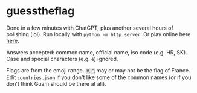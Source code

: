 guesstheflag
============

Done in a few minutes with ChatGPT, plus another several hours of
polishing (lol). Run locally with `python -m http.server`. Or play
online here [here](https://flags.myyc.dev).

Answers accepted: common name, official name, iso code (e.g. HR, SK).
Case and special characters (e.g. `é`) ignored.

Flags are from the emoji range. 🇲🇫 may or may not be the flag of France.
Edit `countries.json` if you don't like some of the common names (or if
you don't think Guam should be there at all).
